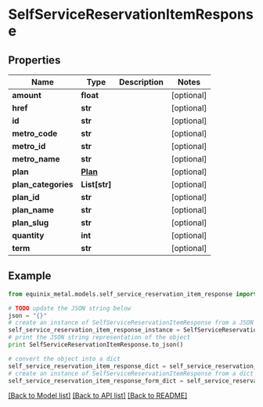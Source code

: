# SelfServiceReservationItemResponse


## Properties
Name | Type | Description | Notes
------------ | ------------- | ------------- | -------------
**amount** | **float** |  | [optional] 
**href** | **str** |  | [optional] 
**id** | **str** |  | [optional] 
**metro_code** | **str** |  | [optional] 
**metro_id** | **str** |  | [optional] 
**metro_name** | **str** |  | [optional] 
**plan** | [**Plan**](Plan.md) |  | [optional] 
**plan_categories** | **List[str]** |  | [optional] 
**plan_id** | **str** |  | [optional] 
**plan_name** | **str** |  | [optional] 
**plan_slug** | **str** |  | [optional] 
**quantity** | **int** |  | [optional] 
**term** | **str** |  | [optional] 

## Example

```python
from equinix_metal.models.self_service_reservation_item_response import SelfServiceReservationItemResponse

# TODO update the JSON string below
json = "{}"
# create an instance of SelfServiceReservationItemResponse from a JSON string
self_service_reservation_item_response_instance = SelfServiceReservationItemResponse.from_json(json)
# print the JSON string representation of the object
print SelfServiceReservationItemResponse.to_json()

# convert the object into a dict
self_service_reservation_item_response_dict = self_service_reservation_item_response_instance.to_dict()
# create an instance of SelfServiceReservationItemResponse from a dict
self_service_reservation_item_response_form_dict = self_service_reservation_item_response.from_dict(self_service_reservation_item_response_dict)
```
[[Back to Model list]](../README.md#documentation-for-models) [[Back to API list]](../README.md#documentation-for-api-endpoints) [[Back to README]](../README.md)


